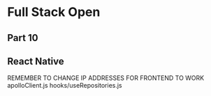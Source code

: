 # Full Stack Open 
## Part 10
## React Native

REMEMBER TO CHANGE IP ADDRESSES FOR FRONTEND TO WORK
apolloClient.js
hooks/useRepositories.js
